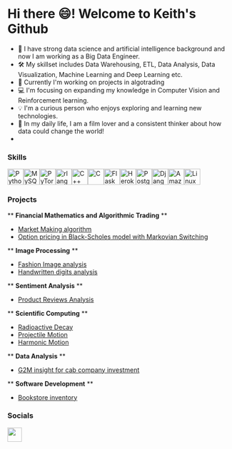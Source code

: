 Hi there :smile:! Welcome to Keith's Github
==================================================================================================================================


* 🦾 I have strong data science and artificial intelligence background and now I am working as a Big Data Engineer.
* 🛠 My skillset includes Data Warehousing, ETL, Data Analysis, Data Visualization, Machine Learning and Deep Learning etc.
* 💭 Currently I'm working on projects in algotrading
* 💻 I'm focusing on expanding my knowledge in Computer Vision and Reinforcement learning.
* 💡 I'm a curious person who enjoys exploring and learning new technologies.
* 🚶 In my daily life, I am a film lover and a consistent thinker about how data could change the world!
* 
### Skills

<p align="left">
<a href="https://www.python.org/" target="_blank" rel="noreferrer"><img src="https://raw.githubusercontent.com/danielcranney/readme-generator/main/public/icons/skills/python-colored.svg" width="36" height="36" alt="Python" /></a><a href="https://www.mysql.com/" target="_blank" rel="noreferrer"><img src="https://raw.githubusercontent.com/danielcranney/readme-generator/main/public/icons/skills/mysql-colored.svg" width="36" height="36" alt="MySQL" /></a><a href="https://pytorch.org/" target="_blank" rel="noreferrer"><img src="https://raw.githubusercontent.com/danielcranney/readme-generator/main/public/icons/skills/pytorch-colored.svg" width="36" height="36" alt="PyTorch" /></a><a href="https://www.r-project.org/" target="_blank" rel="noreferrer"><img src="https://raw.githubusercontent.com/danielcranney/readme-generator/main/public/icons/skills/rlang-colored.svg" width="36" height="36" alt="rlang" /></a><a href="https://docs.microsoft.com/en-us/cpp/?view=msvc-170" target="_blank" rel="noreferrer"><img src="https://raw.githubusercontent.com/danielcranney/readme-generator/main/public/icons/skills/cplusplus-colored.svg" width="36" height="36" alt="C++" /></a><a href="https://docs.microsoft.com/en-us/cpp/?view=msvc-170" target="_blank" rel="noreferrer"><img src="https://raw.githubusercontent.com/danielcranney/readme-generator/main/public/icons/skills/c-colored.svg" width="36" height="36" alt="C" /></a><a href="https://flask.palletsprojects.com/en/2.0.x/" target="_blank" rel="noreferrer"><img src="https://raw.githubusercontent.com/danielcranney/readme-generator/main/public/icons/skills/flask-colored.svg" width="36" height="36" alt="Flask" /></a><a href="https://www.heroku.com/" target="_blank" rel="noreferrer"><img src="https://raw.githubusercontent.com/danielcranney/readme-generator/main/public/icons/skills/heroku-colored.svg" width="36" height="36" alt="Heroku" /></a><a href="https://www.postgresql.org/" target="_blank" rel="noreferrer"><img src="https://raw.githubusercontent.com/danielcranney/readme-generator/main/public/icons/skills/postgresql-colored.svg" width="36" height="36" alt="PostgreSQL" /></a><a href="https://www.djangoproject.com/" target="_blank" rel="noreferrer"><img src="https://raw.githubusercontent.com/danielcranney/readme-generator/main/public/icons/skills/django-colored.svg" width="36" height="36" alt="Django" /></a><a href="https://aws.amazon.com" target="_blank" rel="noreferrer"><img src="https://raw.githubusercontent.com/danielcranney/readme-generator/main/public/icons/skills/aws-colored.svg" width="36" height="36" alt="Amazon Web Services" /></a><a href="https://www.linux.org" target="_blank" rel="noreferrer"><img src="https://raw.githubusercontent.com/danielcranney/readme-generator/main/public/icons/skills/linux-colored.svg" width="36" height="36" alt="Linux" /></a>
</p>

### Projects

** **Financial Mathematics and Algorithmic Trading** **
* [Market Making algorithm](https://github.com/keithonpy/Market_Making)
* [Option pricing in Black-Scholes model with Markovian Switching](https://github.com/keithonpy/Option_Pricing_of_BSMS)

** **Image Processing** **

* [Fashion Image analysis](https://github.com/keithonpy/FashionMNIST_analysis)
* [Handwritten digits analysis](https://github.com/keithonpy/MNIST_analysis)

** **Sentiment Analysis** **
* [Product Reviews Analysis](https://github.com/keithonpy/Automatic_Review_Analyser)

** **Scientific Computing** **
* [Radioactive Decay](https://github.com/keithonpy/Scientific_Computing/tree/main/1.%20Radioactive%20Decay)
* [Projectile Motion](https://github.com/keithonpy/Scientific_Computing/tree/main/2.%20Projectile%20Motion)
* [Harmonic Motion](https://github.com/keithonpy/Scientific_Computing/tree/main/3.%20Harmonic%20Motion)

** **Data Analysis** **
* [G2M insight for cab company investment](https://github.com/keithonpy/G2M_cab_inv_analysis)
 
** **Software Development** **
* [Bookstore inventory](https://github.com/keithonpy/bookstore_inventory)


### Socials

<p align="left"> <a href="https://www.github.com/keithonpy" target="_blank" rel="noreferrer"> <picture> <source media="(prefers-color-scheme: dark)" srcset="https://raw.githubusercontent.com/danielcranney/readme-generator/main/public/icons/socials/github-dark.svg" /> <source media="(prefers-color-scheme: light)" srcset="https://raw.githubusercontent.com/danielcranney/readme-generator/main/public/icons/socials/github.svg" /> <img src="https://raw.githubusercontent.com/danielcranney/readme-generator/main/public/icons/socials/github.svg" width="32" height="32" /> </picture> </a></p>
